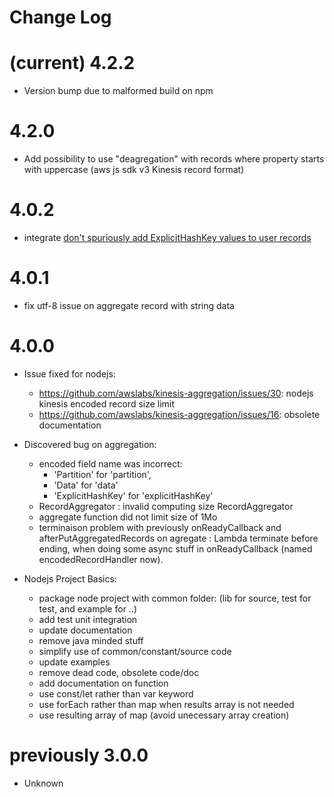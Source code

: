 # Change Log

# (current) 4.2.2

- Version bump due to malformed build on npm

# 4.2.0

- Add possibility to use "deagregation" with records where property starts with uppercase (aws js sdk v3 Kinesis record format)

# 4.0.2

- integrate [don't spuriously add ExplicitHashKey values to user records](https://github.com/awslabs/kinesis-aggregation/pull/49)

# 4.0.1

- fix utf-8 issue on aggregate record with string data

# 4.0.0

- Issue fixed for nodejs:
    - https://github.com/awslabs/kinesis-aggregation/issues/30: nodejs kinesis encoded record size limit
    - https://github.com/awslabs/kinesis-aggregation/issues/16: obsolete documentation

- Discovered bug on aggregation:
    - encoded field name was incorrect:
        - 'Partition' for 'partition', 
        - 'Data' for 'data'
        - 'ExplicitHashKey' for 'explicitHashKey'
    - RecordAggregator : invalid computing size RecordAggregator
    - aggregate function did not limit size of 1Mo
    - terminaison problem with previously onReadyCallback and afterPutAggregatedRecords on agregate : Lambda terminate before ending,
    when doing some async stuff in onReadyCallback (named encodedRecordHandler now). 

- Nodejs Project Basics:
    - package node project with common folder: (lib for source, test for test, and example for ..)
    - add test unit integration
    - update documentation
    - remove java minded stuff
    - simplify use of common/constant/source code 
    - update examples
    - remove dead code, obsolete code/doc
    - add documentation on function
    - use const/let rather than var keyword
    - use forEach rather than map when results array is not needed
    - use resulting array of map (avoid unecessary array creation)


# previously 3.0.0
 - Unknown
 
